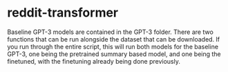 # reddit-transformer


Baseline GPT-3 models are contained in the GPT-3 folder. There are two functions that can be run alongside the dataset that can be downloaded. If you run through the entire script, this will run both models for the baseline GPT-3, one being the pretrained summary based model, and one being the finetuned, with the finetuning already being done previously. 

